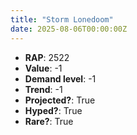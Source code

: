 ```yaml
---
title: "Storm Lonedoom"
date: 2025-08-06T00:00:00Z
---
```

- **RAP**: 2522
- **Value**: -1
- **Demand level**: -1
- **Trend**: -1
- **Projected?**: True
- **Hyped?**: True
- **Rare?**: True
